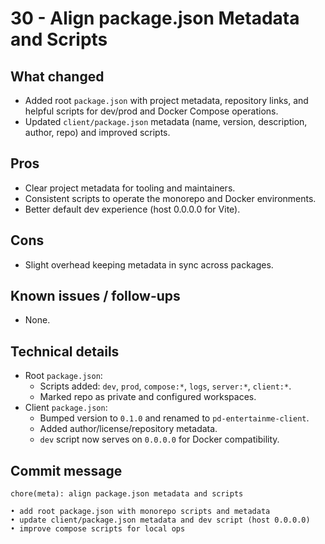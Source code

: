 # 30 - Align package.json Metadata and Scripts

## What changed

- Added root `package.json` with project metadata, repository links, and helpful scripts for dev/prod and Docker Compose operations.
- Updated `client/package.json` metadata (name, version, description, author, repo) and improved scripts.

## Pros

- Clear project metadata for tooling and maintainers.
- Consistent scripts to operate the monorepo and Docker environments.
- Better default dev experience (host 0.0.0.0 for Vite).

## Cons

- Slight overhead keeping metadata in sync across packages.

## Known issues / follow-ups

- None.

## Technical details

- Root `package.json`:
  - Scripts added: `dev`, `prod`, `compose:*`, `logs`, `server:*`, `client:*`.
  - Marked repo as private and configured workspaces.
- Client `package.json`:
  - Bumped version to `0.1.0` and renamed to `pd-entertainme-client`.
  - Added author/license/repository metadata.
  - `dev` script now serves on `0.0.0.0` for Docker compatibility.

## Commit message

```
chore(meta): align package.json metadata and scripts

• add root package.json with monorepo scripts and metadata
• update client/package.json metadata and dev script (host 0.0.0.0)
• improve compose scripts for local ops
```
